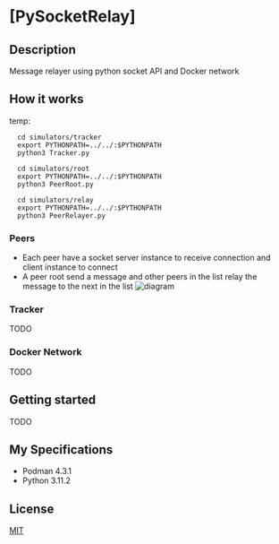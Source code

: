 # [PySocketRelay]

## Description
Message relayer using python socket API and Docker network
## How it works
temp: 
```
  cd simulators/tracker
  export PYTHONPATH=../../:$PYTHONPATH
  python3 Tracker.py
```
```
  cd simulators/root
  export PYTHONPATH=../../:$PYTHONPATH
  python3 PeerRoot.py
```
```
  cd simulators/relay
  export PYTHONPATH=../../:$PYTHONPATH
  python3 PeerRelayer.py
```

### Peers
* Each peer have a socket server instance to receive connection and client instance to connect
* A peer root send a message and other peers in the list relay the message to the next in the list
![diagram](https://github.com/Nasc1mento/PySocketRelay/assets/88512599/e2be40b1-6bd8-48f6-8b4f-49d46a4b03e4)

### Tracker
TODO

### Docker Network
TODO

## Getting started
TODO

## My Specifications
* Podman 4.3.1
* Python 3.11.2

## License
[MIT](https://github.com/Nasc1mento/PySocketRelay/blob/main/LICENSE)
